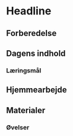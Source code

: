 <script src="https://code.jquery.com/jquery-3.2.1.min.js"></script>
<script src="script.js"></script>

# Headline
## Forberedelse


## Dagens indhold
### Læringsmål

## Hjemmearbejde

## Materialer

### Øvelser
